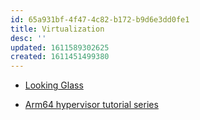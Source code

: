 ```yaml
---
id: 65a931bf-4f47-4c82-b172-b9d6e3dd0fe1
title: Virtualization
desc: ''
updated: 1611589302625
created: 1611451499380
---
```


- [Looking Glass](https://looking-glass.io/)

- [Arm64 hypervisor tutorial series](https://ashw.io/series/arm64-hypervisor-tutorial)
